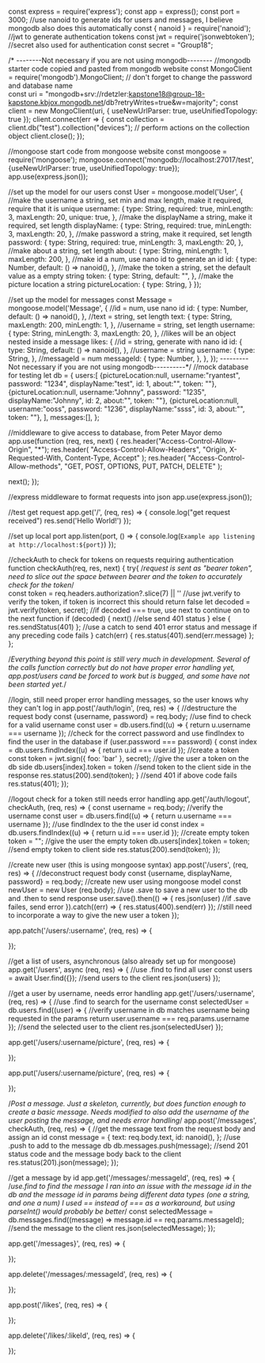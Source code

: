 const express = require('express');
const app = express();
const port = 3000;
//use nanoid to generate ids for users and messages, I believe mongodb also does this automatically
const { nanoid } = require('nanoid');
//jwt to generate authentication tokens
const jwt = require('jsonwebtoken');
//secret also used for authentication
const secret = "Group18";

/* --------Not necessary if you are not using mongodb--------
//mongodb starter code copied and pasted from mongodb website
const MongoClient = require('mongodb').MongoClient;
//                                  don't forget to change the password           and database name             
const uri = "mongodb+srv://rdetzler:kapstone18@group-18-kapstone.kbjox.mongodb.net/db?retryWrites=true&w=majority";
const client = new MongoClient(uri, { useNewUrlParser: true, useUnifiedTopology: true });
client.connect(err => {
  const collection = client.db("test").collection("devices");
  // perform actions on the collection object
  client.close();
});

//mongoose start code from mongoose website
const mongoose = require('mongoose');
mongoose.connect('mongodb://localhost:27017/test', {useNewUrlParser: true, useUnifiedTopology: true});
app.use(express.json());

//set up the model for our users
const User = mongoose.model('User', {
  //make the username a string, set min and max length, make it required, require that it is unique
  username: {
    type: String,
    required: true,
    minLength: 3,
    maxLength: 20,
    unique: true,
  },
  //make the displayName a string, make it required, set length
  displayName: {
    type: String,
    required: true,
    minLength: 3,
    maxLength: 20,
  },
  //make password a string, make it required, set length
  password: {
    type: String,
    required: true,
    minLength: 3,
    maxLength: 20,
  },
  //make about a string, set length
  about: {
    type: String,
    minLength: 1,
    maxLength: 200,
  },
  //make id a num, use nano id to generate an id
  id: {
    type: Number,
    default: () => nanoid(),
  },
  //make the token a string, set the default value as a empty string
  token: {
    type: String,
    default: "",
  },
  //make the picture location a string
  pictureLocation: {
    type: String,
  }
});

//set up the model for messages
const Message = mongoose.model('Message', {
  //id = num, use nano id
    id: {
      type: Number,
      default: () => nanoid(),
    },
    //text = string, set length
    text: {
      type: String,
      maxLength: 200,
      minLength: 1,
  },
  //username = string, set length
    username: {
      type: String,
      minLength: 3,
      maxLength: 20,
    },
    //likes will be an object nested inside a message
    likes: {
      //id = string, generate with nano id
      id: {
        type: String,
        default: () => nanoid(),
      },
      //username = string
      username: {
        type: String,
      },
      //messageId = num
      messageId: {
        type: Number,
      },
    },
});
      ---------Not necessary if you are not using mongodb----------*/
//mock database for testing
let db = {
  users:[
    {pictureLocation:null, username:"ryantest", password: "1234", displayName:"test", id: 1, about:"", token: ""},
    {pictureLocation:null, username:"Johnny", password: "1235", displayName:"Johnny", id: 2, about:"", token: ""},
    {pictureLocation:null, username:"ooss", password: "1236", displayName:"ssss", id: 3, about:"", token: ""},
  ],
  messages:[],
};

//middleware to give access to database, from Peter Mayor demo
app.use(function (req, res, next) {
  res.header("Access-Control-Allow-Origin", "*");
  res.header(
    "Access-Control-Allow-Headers",
    "Origin, X-Requested-With, Content-Type, Accept"
  );
  res.header(
    "Access-Control-Allow-methods",
    "GET, POST, OPTIONS, PUT, PATCH, DELETE"
  );

  next();
});

//express middleware to format requests into json
app.use(express.json());

//test get request
app.get('/', (req, res) => {
  console.log("get request received")
  res.send('Hello World!')
});

//set up local port
app.listen(port, () => {
  console.log(`Example app listening at http://localhost:${port}`)
});

//checkAuth to check for tokens on requests requiring authentication
function checkAuth(req, res, next) {
  try{
    /*request is sent as "bearer token", need to slice out the space
    between bearer and the token to accurately check for the token*/    
    const token = req.headers.authorization?.slice(7) || ''
    //use jwt.verify to verify the token, if token is incorrect this should return false
    let decoded = jwt.verify(token, secret);
    //if decoded === true, use next to continue on to the next function
    if (decoded) {
      next()
      //else send 401 status
    } else {
      res.sendStatus(401)
    };
    //use a catch to send 401 error status and message if any preceding code fails
  } catch(err) {
    res.status(401).send(err.message)
  };
};

/*Everything beyond this point is still very much in development.
Several of the calls function correctly but do not have proper error handling yet,
app.post/users cand be forced to work but is bugged,
and some have not been started yet.*/

//login, still need proper error handling messages, so the user knows why they can't log in
app.post('/auth/login', (req, res) => {
  //destructure the request body
  const {username, password} = req.body;
  //use find to check for a valid username
  const user = db.users.find((u) => {
    return u.username === username
  });
  //check for the correct password and use findIndex to find the user in the database
  if (user.password === password) {
    const index = db.users.findIndex((u) => {
      return u.id === user.id
    });
    //create a token
    const token = jwt.sign({  foo: 'bar' }, secret);
    //give the user a token on the db side
    db.users[index].token = token
    //send token to the client side in the response
    res.status(200).send(token);
  }
  //send 401 if above code fails
  res.status(401);
});

//logout               check for a token       still needs error handling
app.get('/auth/logout', checkAuth, (req, res) => {
  const username = req.body;
  //verify the username
  const user = db.users.find((u) => {
    return u.username === username
  });
  //use findIndex to the the user id
  const index = db.users.findIndex((u) => {
    return u.id === user.id
  });
  //create empty token
  token = "";
  //give the user the empty token
  db.users[index].token = token;
  //send empty token to client side
  res.status(200).send(token);
});

//create new user (this is using mongoose syntax)
app.post('/users', (req, res) => {
  //deconstruct request body
  const {username, displayName, password} = req.body;
  //create new user using mongoose model
  const newUser = new User (req.body);
  //use .save to save a new user to the db and .then to send response
  user.save().then(() => {
    res.json(user)
    //if .save failes, send error
  }).catch((err) => {
    res.status(400).send(err)
  });
  //still need to incorporate a way to give the new user a token
});

app.patch('/users/:username', (req, res) => {
  
});

//get a list of users, asynchronous (also already set up for mongoose)
app.get('/users', async (req, res) => {
  //use .find to find all user
  const users = await User.find({});
  //send users to the client
  res.json(users)
});

//get a user by username, needs error handling
app.get('/users/:username', (req, res) => {
  //use .find to search for the username
  const selectedUser = db.users.find((user) => {
    //verify username in db matches username being requested in the params
    return user.username === req.params.username
  });
  //send the selected user to the client
  res.json(selectedUser)
});

app.get('/users/:username/picture', (req, res) => {

});

app.put('/users/:username/picture', (req, res) => {

});

/*Post a message. Just a skeleton, currently, but does function enough to create a basic message.
Needs modified to also add the username of the user posting the message,
and needs error handling*/
app.post('/messages', checkAuth, (req, res) => {
  //get the message text from the request body and assign an id
  const message = {
    text: req.body.text,
    id: nanoid(),
  };
  //use .push to add to the message db
  db.messages.push(message);
  //send 201 status code and the message body back to the client
  res.status(201).json(message);
});

//get a message by id
app.get('/messages/:messageId', (req, res) => {
  /*use.find to find the message    I ran into an issue with the message id in the db and the message id in params
                                    being different data types (one a string, and one a num)
                                    I used == instead of === as a workaround, but using parseInt() would probably be better*/
  const selectedMessage = db.messages.find((message) => message.id == req.params.messageId);
  //send the message to the client
    res.json(selectedMessage);
});

app.get('/messages}', (req, res) => {

});

app.delete('/messages/:messageId', (req, res) => {

});

app.post('/likes', (req, res) => {

});

app.delete('/likes/:likeId', (req, res) => {

});